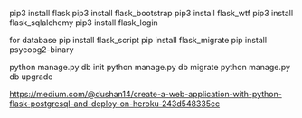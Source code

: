 pip3 install  flask
pip3 install flask_bootstrap 
pip3 install flask_wtf
pip3 install flask_sqlalchemy
pip3 install flask_login

for database
pip install flask_script
pip install flask_migrate
pip install psycopg2-binary

python manage.py db init
python manage.py db migrate
python manage.py db upgrade

https://medium.com/@dushan14/create-a-web-application-with-python-flask-postgresql-and-deploy-on-heroku-243d548335cc